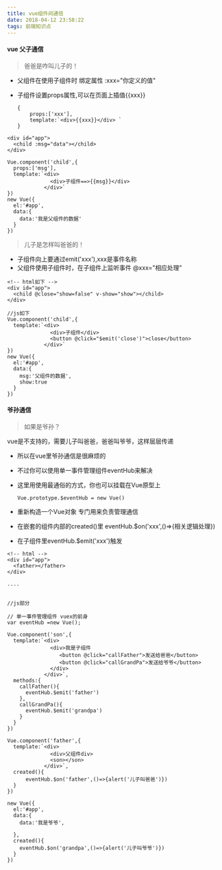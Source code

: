 ```yaml
---
title: vue组件间通信
date: 2018-04-12 23:58:22
tags: 前端知识点
---
```


#### vue 父子通信

> 爸爸是咋叫儿子的！

- 父组件在使用子组件时   绑定属性  :xxx="你定义的值"
- 子组件设置props属性,可以在页面上插值{{xxx}}

    ```
    {
        props:['xxx'],
        template:`<div>{{xxx}}</div> `
    }
    ```

```
<div id="app">
  <child :msg="data"></child>
</div>

Vue.component('child',{
  props:['msg'],
  template:`<div>
              <div>子组件==>{{msg}}</div>
            </div>`
})
new Vue({
  el:'#app',
  data:{
    data:'我是父组件的数据'
  }
})
```


> 儿子是怎样叫爸爸的！

- 子组件向上要通过emit('xxx'),xxx是事件名称
- 父组件使用子组件时，在子组件上监听事件 @xxx="相应处理"

```
<!-- html如下 -->
<div id="app">
  <child @close="show=false" v-show="show"></child>
</div>

//js如下
Vue.component('child',{
  template:`<div>
              <div>子组件</div>
              <button @click="$emit('close')">close</button>
            </div>`
})
new Vue({
  el:'#app',
  data:{
    msg:'父组件的数据',
    show:true
  }
})
```

#### 爷孙通信

> 如果是爷孙？

vue是不支持的，需要儿子叫爸爸，爸爸叫爷爷，这样层层传递

- 所以在vue里爷孙通信是很麻烦的
- 不过你可以使用单一事件管理组件eventHub来解决
- 这里用使用最通俗的方式，你也可以挂载在Vue原型上
    ```
    Vue.prototype.$eventHub = new Vue()
    ```

- 重新构造一个Vue对象  专门用来负责管理通信
- 在嵌套的组件内部的created()里 eventHub.$on('xxx',()=>{相关逻辑处理})
- 在子组件里eventHub.$emit('xxx')触发
```
<!-- html -->
<div id="app">
  <father></father>
</div>

....


//js部分

// 单一事件管理组件 vuex的前身
var eventHub =new Vue();

Vue.component('son',{
  template:`<div>
              <div>我是子组件
                 <button @click="callFather">发送给爸爸</button>
                 <button @click="callGrandPa">发送给爷爷</button>
              </div>
            </div>`,
  methods:{
    callFather(){
      eventHub.$emit('father')
    },
    callGrandPa(){
      eventHub.$emit('grandpa')
    }
  }
})

Vue.component('father',{
  template:`<div>
              <div>父组件div>
              <son></son>
            </div>`,
  created(){
      eventHub.$on('father',()=>{alert('儿子叫爸爸')})
  }
})

new Vue({
  el:'#app',
  data:{
    data:'我是爷爷',
   
  },
  created(){
    eventHub.$on('grandpa',()=>{alert('儿子叫爷爷')})
  }
})
```


